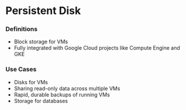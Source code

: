 # Persistent Disk

### Definitions
* Block storage for VMs
* Fully integrated with Google Cloud projects like Compute Engine and GKE

### Use Cases
* Disks for VMs
* Sharing read-only data across multiple VMs
* Rapid, durable backups of running VMs
* Storage for databases

